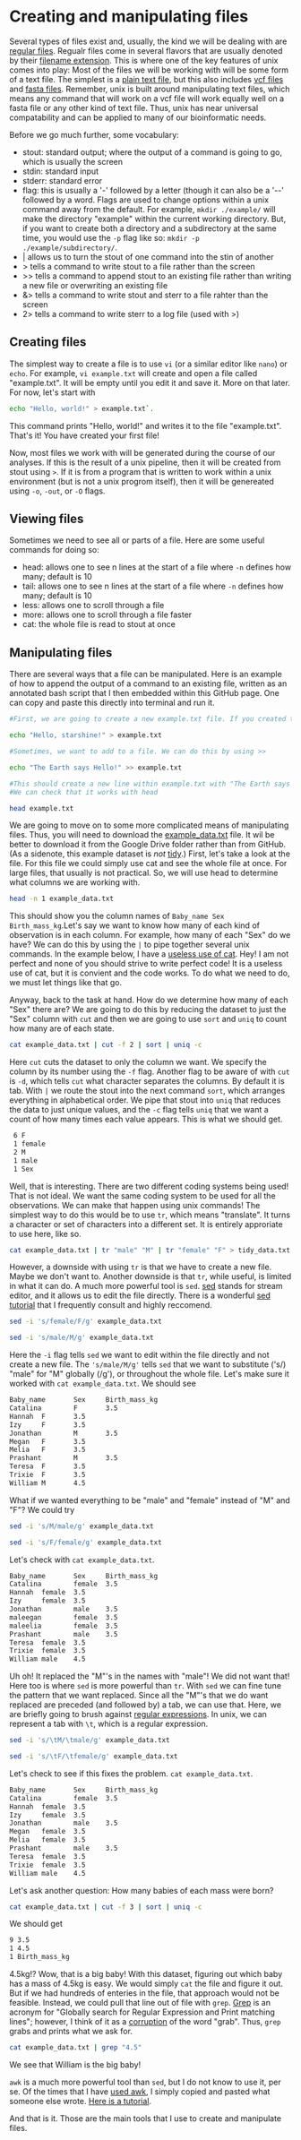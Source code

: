 # Creating and manipulating files

Several types of files exist and, usually, the kind we will be dealing with are [regular files](https://en.wikipedia.org/wiki/Unix_file_types). Regualr files come in several flavors that are usually denoted by their [filename extension](https://en.wikipedia.org/wiki/Filename_extension). This is where one of the key features of unix comes into play: Most of the files we will be working with will be some form of a text file. The simplest is a [plain text file](https://en.wikipedia.org/wiki/Plain_text), but this also includes [vcf files](https://samtools.github.io/hts-specs/VCFv4.2.pdf) and [fasta files](https://blast.ncbi.nlm.nih.gov/Blast.cgi?CMD=Web&PAGE_TYPE=BlastDocs&DOC_TYPE=BlastHelp). Remember, unix is built around manipulating text files, which means any command that will work on a vcf file will work equally well on a fasta file or any other kind of text file. Thus, unix has near universal compatability and can be applied to many of our bioinformatic needs.

Before we go much further, some vocabulary:
- stout: standard output; where the output of a command is going to go, which is usually the screen
- stdin: standard input
- stderr: standard error
- flag: this is usually a '-' followed by a letter (though it can also be a '--' followed by a word. Flags are used to change options within a unix command away from the default. For example, `mkdir ./example/` will make the directory "example" within the current working directory. But, if you want to create both a directory and a subdirectory at the same time, you would use the `-p` flag like so: `mkdir -p ./example/subdirectory/`. 
- | allows us to turn the stout of one command into the stin of another
- \> tells a command to write stout to a file rather than the screen
- \>> tells a command to append stout to an existing file rather than writing a new file or overwriting an existing file
- &> tells a command to write stout and sterr to a file rahter than the screen
- 2> tells a command to write sterr to a log file (used with >)

## Creating files

The simplest way to create a file is to use `vi` (or a similar editor like `nano`) or `echo`. For example, `vi example.txt` will create and open a file called "example.txt". It will be empty until you edit it and save it. More on that later. For now, let's start with
```bash
echo "Hello, world!" > example.txt`.
```
This command prints "Hello, world!" and writes it to the file "example.txt". That's it! You have created your first file!

Now, most files we work with will be generated during the course of our analyses. If this is the result of a unix pipeline, then it will be created from stout using `>`. If it is from a program that is written to work within a unix environment (but is not a unix progrom itself), then it will be genereated using `-o`, `-out`, or `-O` flags.

## Viewing files

Sometimes we need to see all or parts of a file. Here are some useful commands for doing so:
- head: allows one to see n lines at the start of a file where `-n` defines how many; default is 10
- tail: allows one to see n lines at the start of a file where `-n` defines how many; default is 10
- less: allows one to scroll through a file
- more: allows one to scroll through a file faster
- cat: the whole file is read to stout at once

## Manipulating files

There are several ways that a file can be manipulated. Here is an example of how to append the output of a command to an existing file, written as an annotated bash script that I then embedded within this GitHub page. One can copy and paste this directly into terminal and run it.
```bash
#First, we are going to create a new example.txt file. If you created the one earlier, don't worry, this will overwrite it.

echo "Hello, starshine!" > example.txt

#Sometimes, we want to add to a file. We can do this by using >>

echo "The Earth says Hello!" >> example.txt

#This should create a new line within example.txt with "The Earth says Hello!"
#We can check that it works with head

head example.txt
```

We are going to move on to some more complicated means of manipulating files. Thus, you will need to download the [example_data.txt](https://github.com/wjdavis90/Omics_lab_server/blob/main/tutorials/2021_Bio_Info_Bootcamp/Unix_in_a_nutshell/example_data.txt) file. It wil be better to download it from the Google Drive folder rather than from GitHub.(As a sidenote, this example dataset is *not* [tidy](https://cran.r-project.org/web/packages/tidyr/vignettes/tidy-data.html).) First, let's take a look at the file. For this file we could simply use cat and see the whole file at once. For large files, that usually is not practical. So, we will use head to determine what columns we are working with.
```bash
head -n 1 example_data.txt
```
This should show you the column names of `Baby_name Sex Birth_mass_kg`.Let's say we want to know how many of each kind of observation is in each column. For example, how many of each "Sex" do we have? We can do this by using the `|` to pipe together several unix commands. In the example below, I have a [useless use of cat](https://en.wikipedia.org/wiki/Cat_(Unix)#Useless_use_of_cat). Hey! I am not perfect and none of you should strive to write perfect code! It is a useless use of cat, but it is convient and the code works. To do what we need to do, we must let things like that go.

Anyway, back to the task at hand. How do we determine how many of each "Sex" there are? We are going to do this by reducing the dataset to just the "Sex" column with `cut` and then we are going to use `sort` and `uniq` to count how many are of each state.
```bash
cat example_data.txt | cut -f 2 | sort | uniq -c
```
Here `cut` cuts the dataset to only the column we want. We specify the column by its number using the `-f` flag. Another flag to be aware of with `cut` is `-d`, which tells `cut` what character separates the columns. By default it is tab. With `|` we route the stout into the next command `sort`, which arranges everything in alphabetical order. We pipe that stout into `uniq` that reduces the data to just unique values, and the `-c` flag tells `uniq` that we want a count of how many times each value appears. This is what we should get.
```bash
 6 F
 1 female
 2 M
 1 male
 1 Sex
```
Well, that is interesting. There are two different coding systems being used! That is not ideal. We want the same coding system to be used for all the observations. We can make that happen using unix commands! The simplest way to do this would be to use `tr`, which means "translate". It turns a character or set of characters into a different set. It is entirely approriate to use here, like so.
```bash
cat example_data.txt | tr "male" "M" | tr "female" "F" > tidy_data.txt
```
However, a downside with using `tr` is that we have to create a new file. Maybe we don't want to. Another downside is that `tr`, while useful, is limited in what it can do. A much more powerful tool is `sed`. [sed](https://www.gnu.org/software/sed/manual/sed.html) stands for stream editor, and it allows us to edit the file directly. There is a wonderful [sed tutorial](https://www.grymoire.com/Unix/Sed.html) that I frequently consult and highly reccomend.
```bash
sed -i 's/female/F/g' example_data.txt

sed -i 's/male/M/g' example_data.txt
```
Here the `-i` flag tells `sed` we want to edit within the file directly and not create a new file. The `'s/male/M/g'` tells `sed` that we want to substitute ('s/) "male" for "M" globally (/g'), or throughout the whole file. Let's make sure it worked with `cat example_data.txt`. We should see
```bash
Baby_name       Sex     Birth_mass_kg
Catalina        F       3.5
Hannah  F       3.5
Izy     F       3.5
Jonathan        M       3.5
Megan   F       3.5
Melia   F       3.5
Prashant        M       3.5
Teresa  F       3.5
Trixie  F       3.5
William M       4.5
```
What if we wanted everything to be "male" and "female" instead of "M" and "F"? We could try
```bash
sed -i 's/M/male/g' example_data.txt

sed -i 's/F/female/g' example_data.txt
```
Let's check with `cat example_data.txt`.
```bash
Baby_name       Sex     Birth_mass_kg
Catalina        female  3.5
Hannah  female  3.5
Izy     female  3.5
Jonathan        male    3.5
maleegan        female  3.5
maleelia        female  3.5
Prashant        male    3.5
Teresa  female  3.5
Trixie  female  3.5
William male    4.5
```
Uh oh! It replaced the "M"'s in the names with "male"! We did not want that! Here too is where `sed` is more powerful than `tr`. With `sed` we can fine tune the pattern that we want replaced. Since all the "M"'s that we do want replaced are preceded (and followed by) a tab, we can use that. Here, we are briefly going to brush against [regular expressions](https://www.grymoire.com/Unix/Regular.html). In unix, we can represent a tab with `\t`, which is a regular expression.
```bash
sed -i 's/\tM/\tmale/g' example_data.txt

sed -i 's/\tF/\tfemale/g' example_data.txt
```
Let's check to see if this fixes the problem. `cat example_data.txt`.
```bash
Baby_name       Sex     Birth_mass_kg
Catalina        female  3.5
Hannah  female  3.5
Izy     female  3.5
Jonathan        male    3.5
Megan   female  3.5
Melia   female  3.5
Prashant        male    3.5
Teresa  female  3.5
Trixie  female  3.5
William male    4.5
```

Let's ask another question: How many babies of each mass were born?
```bash
cat example_data.txt | cut -f 3 | sort | uniq -c
```
We should get
```bash
9 3.5
1 4.5
1 Birth_mass_kg
```
4.5kg!? Wow, that is a big baby! With this dataset, figuring out which baby has a mass of 4.5kg is easy. We would simply `cat` the file and figure it out. But if we had hundreds of enteries in the file, that approach would not be feasible. Instead, we could pull that line out of file with `grep`. [Grep](https://en.wikipedia.org/wiki/Grep) is an acronym for "Globally search for Regular Expression and Print matching lines"; however, I think of it as a [corruption](http://www.artandpopularculture.com/Corruption_%28linguistics%29) of the word "grab". Thus, `grep` grabs and prints what we ask for.
```bash
cat example_data.txt | grep "4.5"
```
We see that William is the big baby!

`awk` is a much more powerful tool than `sed`, but I do not know to use it, per se. Of the times that I have [used awk](https://github.com/Michigan-Mycology/Lab-Code-and-Hacks/blob/master/Phylogenomics/processing_genbank_files/awk_multi_to_single_loop.sh), I simply copied and pasted what someone else wrote. [Here is a tutorial](https://www.grymoire.com/Unix/Awk.html).

And that is it. Those are the main tools that I use to create and manipulate files.
